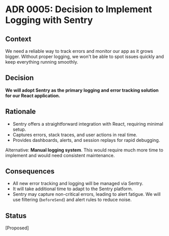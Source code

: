 # ADR 0005: Decision to Implement Logging with Sentry

## Context

We need a reliable way to track errors and monitor our app as it grows bigger. Without proper logging, we won't be able to spot issues quickly and keep everything running smoothly.

## Decision

**We will adopt Sentry as the primary logging and error tracking solution for our React application.**

## Rationale

- Sentry offers a straightforward integration with React, requiring minimal setup.
- Captures errors, stack traces, and user actions in real time.
- Provides dashboards, alerts, and session replays for rapid debugging.

Alternative: **Manual logging system**. This would require much more time to implement and would need consistent maintenance.

## Consequences

- All new error tracking and logging will be managed via Sentry.
- It will take additional time to adapt to the Sentry platform.
- Sentry may capture non-critical errors, leading to alert fatigue. We will use filtering (`beforeSend`) and alert rules to reduce noise.

## Status

[Proposed]